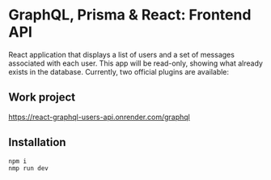 # GraphQL, Prisma & React: Frontend API

React application that displays a list of users and a set of messages associated with each user. This app will be read-only, showing what already exists in the database.
Currently, two official plugins are available:

## Work project
https://react-graphql-users-api.onrender.com/graphql

## Installation
```sh
npm i
nmp run dev
```
